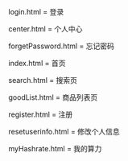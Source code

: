 
login.html = 登录

center.html = 个人中心

forgetPassword.html = 忘记密码

index.html = 首页

search.html = 搜索页

goodList.html = 商品列表页

register.html = 注册

resetuserinfo.html = 修改个人信息

myHashrate.html = 我的算力

